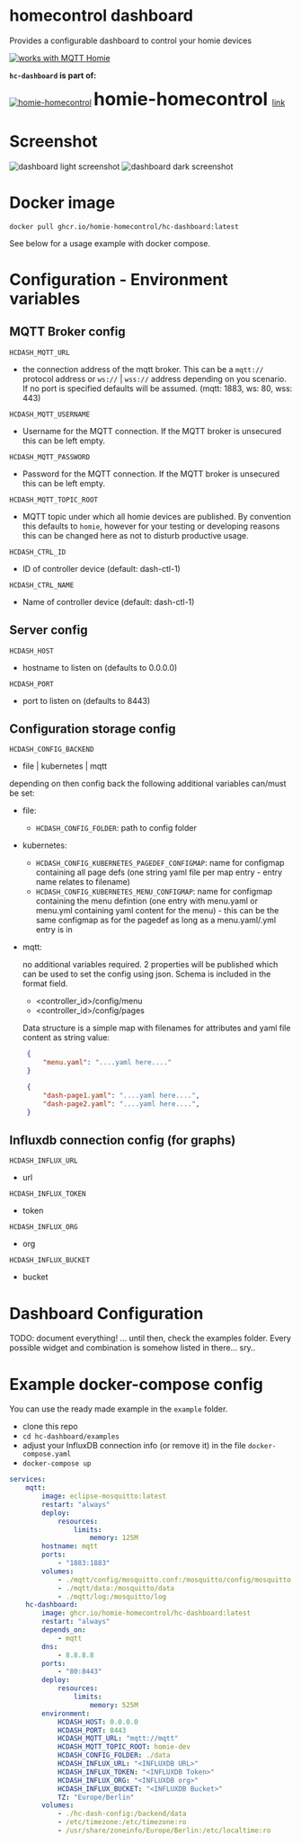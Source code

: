 # homecontrol dashboard
Provides a configurable dashboard to control your homie devices

[![works with MQTT Homie](https://homieiot.github.io/img/works-with-homie.png)](https://homieiot.github.io/)


__`hc-dashboard` is part of:__

[![homie-homecontrol](https://avatars.githubusercontent.com/u/96332925?s=28&v=4)](https://github.com/homie-homecontrol) <span style="font-size:32px; font-weight: 700;">homie-homecontrol</span>  &nbsp;[link](https://github.com/homie-homecontrol)

# Screenshot

![dashboard light screenshot](./docs/images/dashboard_light_tile.png)
![dashboard dark screenshot](./docs/images/dashboard_dark_tile.png)

# Docker image
```
docker pull ghcr.io/homie-homecontrol/hc-dashboard:latest
```
See below for a usage example with docker compose.

# Configuration - Environment variables

## MQTT Broker config

`HCDASH_MQTT_URL`

* the connection address of the mqtt broker. This can be a `mqtt://` protocol address or `ws://` | `wss://` address depending on you scenario. If no port is specified defaults will be assumed. (mqtt: 1883, ws: 80, wss: 443)

`HCDASH_MQTT_USERNAME`

* Username for the MQTT connection. If the MQTT broker is unsecured this can be left empty.

`HCDASH_MQTT_PASSWORD`

* Password for the MQTT connection. If the MQTT broker is unsecured this can be left empty.

`HCDASH_MQTT_TOPIC_ROOT`

* MQTT topic under which all homie devices are published. By convention this defaults to `homie`, however for your testing or developing reasons this can be changed here as not to disturb productive usage.

`HCDASH_CTRL_ID`
* ID of controller device (default: dash-ctl-1)

`HCDASH_CTRL_NAME`
* Name of controller device (default: dash-ctl-1)

## Server config

`HCDASH_HOST`

* hostname to listen on (defaults to 0.0.0.0)

`HCDASH_PORT`

* port to listen on (defaults to 8443)


## Configuration storage config

`HCDASH_CONFIG_BACKEND`

* file | kubernetes | mqtt

depending on then config back the following additional variables can/must be set:
 - file: 
   - `HCDASH_CONFIG_FOLDER`: path to config folder
 - kubernetes:
   - `HCDASH_CONFIG_KUBERNETES_PAGEDEF_CONFIGMAP`: name for configmap containing all page defs (one string yaml file per map entry - entry name relates to filename)
   - `HCDASH_CONFIG_KUBERNETES_MENU_CONFIGMAP`: name for configmap containing the menu defintion (one entry with menu.yaml or menu.yml containing yaml content for the menu) - this can be the same configmap as for the pagedef as long as a menu.yaml/.yml entry is in
 - mqtt:
  
   no additional variables required. 2 properties will be published which can be used to set the config using json. Schema is included in the format field. 
     - <controller_id>/config/menu
     - <controller_id>/config/pages
   
   Data structure is a simple map with filenames for attributes and yaml file content as string value:
   ```json
    {
        "menu.yaml": "....yaml here...."
    }
   ```
   ```json
    {
        "dash-page1.yaml": "....yaml here....",
        "dash-page2.yaml": "....yaml here....",
    }
   ```


## Influxdb connection config (for graphs)

`HCDASH_INFLUX_URL`

* url

`HCDASH_INFLUX_TOKEN`

* token

`HCDASH_INFLUX_ORG`

* org

`HCDASH_INFLUX_BUCKET`

* bucket

# Dashboard Configuration

TODO: document everything!
... until then, check the examples folder. Every possible widget and combination is somehow listed in there... sry..


# Example docker-compose config

You can use the ready made example in the `example` folder.
* clone this repo
* `cd hc-dashboard/examples`
* adjust your InfluxDB connection info (or remove it) in the file `docker-compose.yaml`
* `docker-compose up`

```yaml
services:
    mqtt:
        image: eclipse-mosquitto:latest
        restart: "always"
        deploy:
            resources:
                limits:
                    memory: 125M
        hostname: mqtt
        ports: 
            - "1883:1883"
        volumes:
            - ./mqtt/config/mosquitto.conf:/mosquitto/config/mosquitto.conf
            - ./mqtt/data:/mosquitto/data
            - ./mqtt/log:/mosquitto/log
    hc-dashboard:
        image: ghcr.io/homie-homecontrol/hc-dashboard:latest
        restart: "always"
        depends_on:
            - mqtt
        dns:
            - 8.8.8.8
        ports: 
            - "80:8443"
        deploy:
            resources:
                limits:
                    memory: 525M
        environment: 
            HCDASH_HOST: 0.0.0.0
            HCDASH_PORT: 8443
            HCDASH_MQTT_URL: "mqtt://mqtt"
            HCDASH_MQTT_TOPIC_ROOT: homie-dev
            HCDASH_CONFIG_FOLDER: ./data
            HCDASH_INFLUX_URL: "<INFLUXDB URL>"
            HCDASH_INFLUX_TOKEN: "<INFLUXDB Token>"
            HCDASH_INFLUX_ORG: "<INFLUXDB org>"
            HCDASH_INFLUX_BUCKET: "<INFLUXDB Bucket>"
            TZ: "Europe/Berlin"
        volumes:
            - ./hc-dash-config:/backend/data
            - /etc/timezone:/etc/timezone:ro
            - /usr/share/zoneinfo/Europe/Berlin:/etc/localtime:ro


```